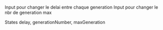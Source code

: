 Input pour changer le delai entre chaque generation
Input pour changer le nbr de generation max

States delay, generationNumber, maxGeneration
